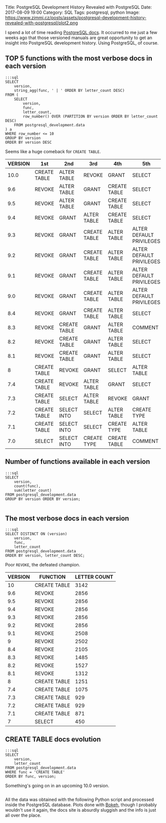 Title: PostgreSQL Development History Revealed with PostgreSQL
Date: 2017-08-09 19:00
Category: SQL
Tags: postgresql, python
Image: https://www.zimmi.cz/posts/assets/postgresql-development-history-revealed-with-postgresql/plot2.png

I spend a lot of time reading [PostgreSQL docs](https://www.postgresql.org/docs/manuals/). It occurred to me just a few weeks ago that those versioned manuals are great opportunity to get an insight into PostgreSQL development history. Using PostgreSQL, of course.

## TOP 5 functions with the most verbose docs in each version

    :::sql
    SELECT
        version,
        string_agg(func, ' | ' ORDER BY letter_count DESC)
    FROM (
        SELECT
            version,
            func,
            letter_count,
            row_number() OVER (PARTITION BY version ORDER BY letter_count DESC)
        FROM postgresql_development.data
    ) a
    WHERE row_number <= 10
    GROUP BY version
    ORDER BY version DESC

Seems like a huge comeback for `CREATE TABLE`.

| VERSION | 1st | 2nd | 3rd | 4th | 5th |
|-----|----------------|----------------|----------------|----------------|----------------------------|
| 10.0 |  CREATE TABLE  |  ALTER TABLE  |  REVOKE  |  GRANT  |  SELECT  |
| 9.6 |  REVOKE  |  ALTER TABLE  |  GRANT  |  CREATE TABLE  |  SELECT  |
| 9.5 |  REVOKE  |  ALTER TABLE  |  GRANT  |  CREATE TABLE  |  SELECT  |
| 9.4 |  REVOKE  |  GRANT  |  ALTER TABLE  |  CREATE TABLE  |  SELECT  |
| 9.3 |  REVOKE  |  GRANT  |  CREATE TABLE  |  ALTER TABLE  |  ALTER DEFAULT PRIVILEGES  |
| 9.2 |  REVOKE  |  GRANT  |  CREATE TABLE  |  ALTER TABLE  |  ALTER DEFAULT PRIVILEGES  |
| 9.1 |  REVOKE  |  GRANT  |  CREATE TABLE  |  ALTER TABLE  |  ALTER DEFAULT PRIVILEGES  |
| 9.0 |  REVOKE  |  GRANT  |  CREATE TABLE  |  ALTER TABLE  |  ALTER DEFAULT PRIVILEGES  |
| 8.4 |  REVOKE  |  GRANT  |  CREATE TABLE  |  ALTER TABLE  |  SELECT  |
| 8.3 |  REVOKE  |  CREATE TABLE  |  GRANT  |  ALTER TABLE  |  COMMENT  |
| 8.2 |  REVOKE  |  CREATE TABLE  |  GRANT  |  ALTER TABLE  |  SELECT  |
| 8.1 |  REVOKE  |  CREATE TABLE  |  GRANT  |  ALTER TABLE  |  SELECT  |
| 8 |  CREATE TABLE  |  REVOKE  |  GRANT  |  SELECT  |  ALTER TABLE  |
| 7.4 |  CREATE TABLE  |  REVOKE  |  ALTER TABLE  |  GRANT  |  SELECT  |
| 7.3 |  CREATE TABLE  |  SELECT  |  ALTER TABLE  |  REVOKE  |  GRANT  |
| 7.2 |  CREATE TABLE  |  SELECT INTO  |  SELECT  |  ALTER TABLE  |  CREATE TYPE  |
| 7.1 |  CREATE TABLE  |  SELECT INTO  |  SELECT  |  CREATE TYPE  |  ALTER TABLE  |
| 7.0 |  SELECT  |  SELECT INTO  |  CREATE TYPE  |  CREATE TABLE  |  COMMENT  |

## Number of functions available in each version

    :::sql
    SELECT
        version,
        count(func),
        sum(letter_count)
    FROM postgresql_development.data
    GROUP BY version ORDER BY version;

<div class="text-center"><img data-echo="/posts/assets/postgresql-development-history-revealed-with-postgresql/plot1.png"/></div>

## The most verbose docs in each version

    :::sql
    SELECT DISTINCT ON (version)
        version,
        func,
        letter_count
    FROM postgresql_development.data
    ORDER BY version, letter_count DESC;

Poor `REVOKE`, the defeated champion.

<div class="text-center">
    <table style="margin-left:auto; margin-right: auto">
    <thead>
    <tr>
    <th><span class="caps">VERSION</span></th>
    <th><span class="caps">FUNCTION</span></th>
    <th><span class="caps">LETTER</span> <span class="caps">COUNT</span></th>
    </tr>
    </thead>
    <tbody>
    <tr>
    <td>10</td>
    <td><span class="caps">CREATE</span> <span class="caps">TABLE</span></td>
    <td>3142</td>
    </tr>
    <tr>
    <td>9.6</td>
    <td><span class="caps">REVOKE</span></td>
    <td>2856</td>
    </tr>
    <tr>
    <td>9.5</td>
    <td><span class="caps">REVOKE</span></td>
    <td>2856</td>
    </tr>
    <tr>
    <td>9.4</td>
    <td><span class="caps">REVOKE</span></td>
    <td>2856</td>
    </tr>
    <tr>
    <td>9.3</td>
    <td><span class="caps">REVOKE</span></td>
    <td>2856</td>
    </tr>
    <tr>
    <td>9.2</td>
    <td><span class="caps">REVOKE</span></td>
    <td>2856</td>
    </tr>
    <tr>
    <td>9.1</td>
    <td><span class="caps">REVOKE</span></td>
    <td>2508</td>
    </tr>
    <tr>
    <td>9</td>
    <td><span class="caps">REVOKE</span></td>
    <td>2502</td>
    </tr>
    <tr>
    <td>8.4</td>
    <td><span class="caps">REVOKE</span></td>
    <td>2105</td>
    </tr>
    <tr>
    <td>8.3</td>
    <td><span class="caps">REVOKE</span></td>
    <td>1485</td>
    </tr>
    <tr>
    <td>8.2</td>
    <td><span class="caps">REVOKE</span></td>
    <td>1527</td>
    </tr>
    <tr>
    <td>8.1</td>
    <td><span class="caps">REVOKE</span></td>
    <td>1312</td>
    </tr>
    <tr>
    <td>8</td>
    <td><span class="caps">CREATE</span> <span class="caps">TABLE</span></td>
    <td>1251</td>
    </tr>
    <tr>
    <td>7.4</td>
    <td><span class="caps">CREATE</span> <span class="caps">TABLE</span></td>
    <td>1075</td>
    </tr>
    <tr>
    <td>7.3</td>
    <td><span class="caps">CREATE</span> <span class="caps">TABLE</span></td>
    <td>929</td>
    </tr>
    <tr>
    <td>7.2</td>
    <td><span class="caps">CREATE</span> <span class="caps">TABLE</span></td>
    <td>929</td>
    </tr>
    <tr>
    <td>7.1</td>
    <td><span class="caps">CREATE</span> <span class="caps">TABLE</span></td>
    <td>871</td>
    </tr>
    <tr>
    <td>7</td>
    <td><span class="caps">SELECT</span></td>
    <td>450</td>
    </tr>
    </tbody>
    </table>
</div>

## CREATE TABLE docs evolution

    :::sql
    SELECT
        version,
        letter_count
    FROM postgresql_development.data
    WHERE func = 'CREATE TABLE'
    ORDER BY func, version;

Something's going on in an upcoming 10.0 version.

<div class="text-center"><img data-echo="/posts/assets/postgresql-development-history-revealed-with-postgresql/plot2.png"/></div>

All the data was obtained with the following Python script and processed inside the PostgreSQL database. Plots done with [Bokeh](http://bokeh.pydata.org/en/latest/), though I probably wouldn't use it again, the docs site is absurdly sluggish and the info is just all over the place.

<script src="https://gist.github.com/zimmicz/f69a5ce5d3cf3a220e171553c35e0391.js"></script>